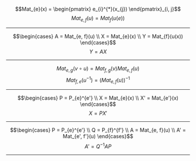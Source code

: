$$Mat_{e}(x) = \begin{pmatrix}
e_{i}^{*}(x_{j})
\end{pmatrix}_{i, j}$$
$$Mat_{e, f}(u) = Mat_{f}(u(e))$$

___
$$\begin{cases}
A = Mat_{e, f}(u) \\
X = Mat_{e}(x) \\
Y = Mat_{f}(u(x))
\end{cases}$$
$$Y = AX$$
___
$$Mat_{e, g}(v \circ u) = Mat_{f, g}(v)Mat_{e, f}(u)$$
$$Mat_{f, e}(u^{-1}) = (Mat_{e, f}(u))^{-1}$$
___
$$\begin{cases}
P = P_{e}^{e'} \\
X = Mat_{e}(x) \\
X' = Mat_{e'}(x)
\end{cases}$$
$$X = PX'$$
___
$$\begin{cases}
P = P_{e}^{e'} \\
Q = P_{f}^{f'} \\
A = Mat_{e, f}(u) \\
A' = Mat_{e', f'}(u)
\end{cases}$$
$$A'=Q^{-1}AP$$
___

